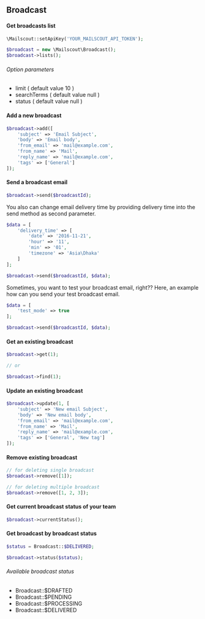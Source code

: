 ## Broadcast

#### Get broadcasts list

```php
\Mailscout::setApiKey('YOUR_MAILSCOUT_API_TOKEN');

$broadcast = new \Mailscout\Broadcast();
$broadcast->lists();
```

###### Option parameters

- limit ( default value 10 )
- searchTerms ( default value null )
- status ( default value null )

#### Add a new broadcast

```php
$broadcast->add([
    'subject' => 'Email Subject',
    'body' => 'Email body',
    'from_email' => 'mail@example.com',
    'from_name' => 'Mail',
    'reply_name' => 'mail@example.com',
    'tags' => ['General']
]);
```

#### Send a broadcast email

```php
$broadcast->send($broadcastId);
```

You also can change email delivery time by providing delivery time into the send method as second parameter.

```php
$data = [
    'delivery_time' => [
        'date' => '2016-11-21',
        'hour' => '11',
        'min' => '01',
        'timezone' => 'Asia\Dhaka'
    ]
];

$broadcast->send($broadcastId, $data);
```

Sometimes, you want to test your broadcast email, right?? Here, an example how can you send your test broadcast email.

```php
$data = [
    'test_mode' => true
];

$broadcast->send($broadcastId, $data);
```

#### Get an existing broadcast

```php
$broadcast->get(1);

// or

$broadcast->find(1);
```

#### Update an existing broadcast

```php
$broadcast->update(1, [
    'subject' => 'New email Subject',
    'body' => 'New email body',
    'from_email' => 'mail@example.com',
    'from_name' => 'Mail',
    'reply_name' => 'mail@example.com',
    'tags' => ['General', 'New tag']
]);
```

#### Remove existing broadcast

```php
// for deleting single broadcast
$broadcast->remove([1]);

// for deleting multiple broadcast
$broadcast->remove([1, 2, 3]);
```

#### Get current broadcast status of your team

```php
$broadcast->currentStatus();
```

#### Get broadcast by broadcast status

```php
$status = Broadcast::$DELIVERED;

$broadcast->status($status);
```

###### Available broadcast status

- Broadcast::$DRAFTED
- Broadcast::$PENDING
- Broadcast::$PROCESSING
- Broadcast::$DELIVERED